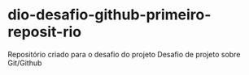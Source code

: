 # dio-desafio-github-primeiro-reposit-rio
Repositório criado para o desafio do projeto
Desafio de projeto sobre Git/Github
